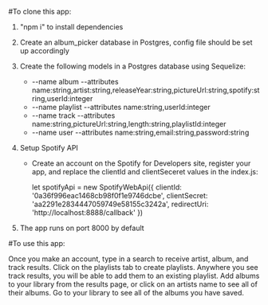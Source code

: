 #To clone this app:

1. "npm i" to install dependencies

2. Create an album_picker database in Postgres, config file should be set up accordingly

3. Create the following models in a Postgres database using Sequelize:

    - --name album --attributes name:string,artist:string,releaseYear:string,pictureUrl:string,spotify:string,userId:integer
    - --name playlist --attributes name:string,userId:integer
    - --name track --attributes name:string,pictureUrl:string,length:string,playlistId:integer
    - --name user --attributes name:string,email:string,password:string

4. Setup Spotify API

    - Create an account on the Spotify for Developers site, register your app, and replace the clientId and clientSeceret values in the index.js:

        let spotifyApi = new SpotifyWebApi({
            clientId: '0a36f996eac1468cb98f0f1e9746dcbe',
            clientSecret: 'aa2291e2834447059749e58155c3242a',
            redirectUri: 'http://localhost:8888/callback'
    })

5. The app runs on port 8000 by default

#To use this app:

Once you make an account, type in a search to receive artist, album, and track results. Click on the playlists tab to create playlists. Anywhere you see track results, you will be able to add them to an existing playlist. Add albums to your library from the results page, or click on an artists name to see all of their albums. Go to your library to see all of the albums you have saved.



